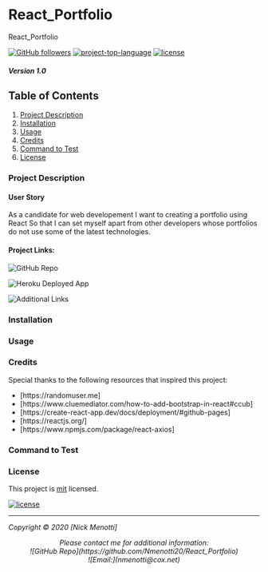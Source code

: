 # React_Portfolio

React_Portfolio

[![GitHub followers](https://img.shields.io/github/followers/Nmenotti20?label=Follow&style=social)](https://github.com/Nmenotti20) [![project-top-language](https://img.shields.io/github/languages/top/Nmenotti20/React_Portfolio?color=yellow)](https://github.com/Nmenotti20/React_Portfolio) [![license](https://img.shields.io/badge/License-mit-brightgreen.svg)](https://choosealicense.com/licenses/mit/)

##### Version 1.0

## Table of Contents

1. [Project Description](#Description)
2. [Installation](#Installation)
3. [Usage](#Usage)
4. [Credits](#Credits)
5. [Command to Test](#Test)
6. [License](#License)

### Project Description



#### User Story

As a candidate for web developement
I want to creating a portfolio using React 
So that I can set myself apart from other developers whose portfolios do not use some of the latest technologies.

#### Project Links:

![GitHub Repo](https://github.com/Nmenotti20/React_Portfolio)<br>

![Heroku Deployed App]()<br>

![Additional Links]()<br>

### Installation


### Usage



### Credits

Special thanks to the following resources that inspired this project:

<ul>
<li> [https://randomuser.me]<https://randomuser.me> </li>
<li> [https://www.cluemediator.com/how-to-add-bootstrap-in-react#ccub]<https://www.cluemediator.com/how-to-add-bootstrap-in-react#ccub> </li>
<li> [https://create-react-app.dev/docs/deployment/#github-pages]<https://create-react-app.dev/docs/deployment/#github-pages> </li>
<li> [https://reactjs.org/]<https://reactjs.org> </li>
<li> [https://www.npmjs.com/package/react-axios]<https://www.npmjs.com/package/react-axios> </li>
</ul>

### Command to Test


### License

This project is [mit](https://choosealicense.com/licenses/mit) licensed.<br>

[![license](https://img.shields.io/badge/License-mit-brightgreen.svg)](https://choosealicense.com/licenses/mit/)

<hr>
<p align='center'><i>

Copyright © 2020 [Nick Menotti]<br> 

<p align='center'><i>
Please contact me for additional information:<br>
![GitHub Repo](https://github.com/Nmenotti20/React_Portfolio)<br>
![Email:](nmenotti@cox.net)</i></p>

